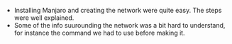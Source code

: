 - Installing Manjaro and creating the network were quite easy. The steps were well explained.
- Some of the info suurounding the network was a bit hard to understand, for instance the command we had to use before making it.